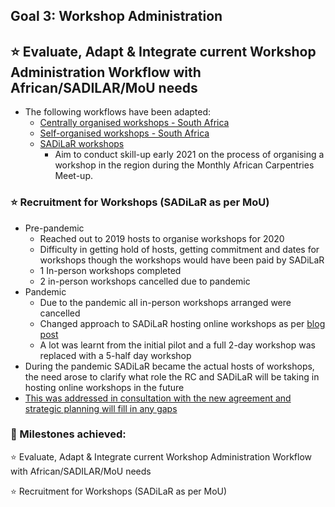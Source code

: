 ## Goal 3: Workshop Administration

## :star: Evaluate, Adapt & Integrate current Workshop Administration Workflow with African/SADILAR/MoU needs
- The following workflows have been adapted:
  - [Centrally organised workshops - South Africa](https://app.asana.com/0/1157016697286612/list)
  - [Self-organised workshops - South Africa](https://app.asana.com/0/1189471572757647/list)
  - [SADiLaR workshops](https://app.asana.com/0/1189471572757642/list)
    - Aim to conduct skill-up early 2021 on the process of organising a workshop in the region during the Monthly African Carpentries Meet-up. 
### :star: Recruitment for Workshops (SADiLaR as per MoU)
- Pre-pandemic
    - Reached out to 2019 hosts to organise workshops for 2020
    - Difficulty in getting hold of hosts, getting commitment and dates for workshops though the workshops would have been paid by SADiLaR
  - 1 In-person workshops completed
  - 2 in-person workshops cancelled due to pandemic
- Pandemic
    - Due to the pandemic all in-person workshops arranged were cancelled
    - Changed approach to SADiLaR hosting online workshops as per [blog post](https://carpentries.org/blog/2020/05/south-africa-online-workshop/)
     - A lot was learnt from the initial pilot and a full 2-day workshop was replaced with a 5-half day workshop
- During the pandemic SADiLaR became the actual hosts of workshops, the need arose to clarify what role the RC and SADiLaR will be taking in hosting online workshops in the future
 - [This was addressed in consultation with the new agreement and strategic planning will fill in any gaps](https://docs.google.com/spreadsheets/d/1d7iTxamHS-yBffDYSBBdPOLpqblQRUHg_oHOWvRDsFw/edit#gid=0)

### :large_blue_diamond: Milestones achieved:
:star: Evaluate, Adapt & Integrate current Workshop Administration Workflow with African/SADILAR/MoU needs

:star: Recruitment for Workshops (SADiLaR as per MoU)
